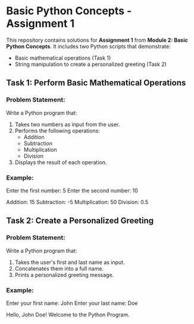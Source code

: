 # Basic Python Concepts - Assignment 1

This repository contains solutions for **Assignment 1** from **Module 2: Basic Python Concepts**. It includes two Python scripts that demonstrate:

- Basic mathematical operations (Task 1)
- String manipulation to create a personalized greeting (Task 2)

## Task 1: Perform Basic Mathematical Operations
### Problem Statement:
Write a Python program that:
1. Takes two numbers as input from the user.
2. Performs the following operations:
   - Addition
   - Subtraction
   - Multiplication
   - Division
3. Displays the result of each operation.

### Example:
Enter the first number: 5
Enter the second number: 10

Addition: 15
Subtraction: -5
Multiplication: 50
Division: 0.5

## Task 2: Create a Personalized Greeting
### Problem Statement:
Write a Python program that:

1. Takes the user's first and last name as input.
2. Concatenates them into a full name.
3. Prints a personalized greeting message.

### Example:
Enter your first name: John
Enter your last name: Doe

Hello, John Doe! Welcome to the Python Program.

